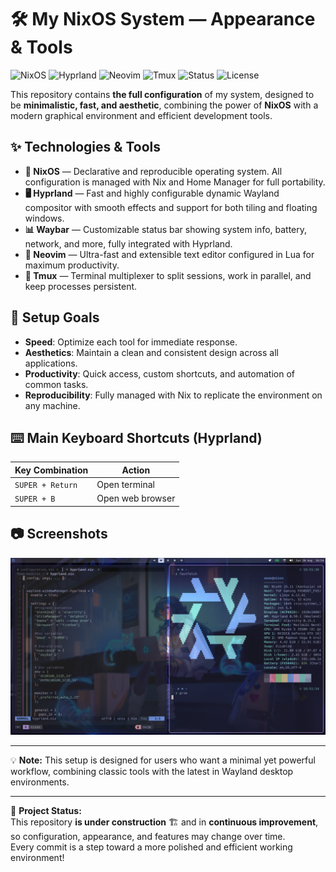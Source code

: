 # 🛠️ My NixOS System — Appearance & Tools

![NixOS](https://img.shields.io/badge/NixOS-5277C3?style=for-the-badge&logo=nixos&logoColor=white)
![Hyprland](https://img.shields.io/badge/Hyprland-00A6A6?style=for-the-badge&logo=wayland&logoColor=white)
![Neovim](https://img.shields.io/badge/Neovim-57A143?style=for-the-badge&logo=neovim&logoColor=white)
![Tmux](https://img.shields.io/badge/Tmux-1BB91F?style=for-the-badge&logo=tmux&logoColor=white)
![Status](https://img.shields.io/badge/Under%20Construction-FFD700?style=for-the-badge)
![License](https://img.shields.io/badge/License-MIT-green?style=for-the-badge)

This repository contains **the full configuration** of my system, designed to be **minimalistic, fast, and aesthetic**, combining the power of **NixOS** with a modern graphical environment and efficient development tools.

## ✨ Technologies & Tools

- **🐧 NixOS** — Declarative and reproducible operating system. All configuration is managed with Nix and Home Manager for full portability.
- **🖥️ Hyprland** — Fast and highly configurable dynamic Wayland compositor with smooth effects and support for both tiling and floating windows.
- **📊 Waybar** — Customizable status bar showing system info, battery, network, and more, fully integrated with Hyprland.
- **📝 Neovim** — Ultra-fast and extensible text editor configured in Lua for maximum productivity.
- **🔀 Tmux** — Terminal multiplexer to split sessions, work in parallel, and keep processes persistent.

## 🎯 Setup Goals
- **Speed**: Optimize each tool for immediate response.
- **Aesthetics**: Maintain a clean and consistent design across all applications.
- **Productivity**: Quick access, custom shortcuts, and automation of common tasks.
- **Reproducibility**: Fully managed with Nix to replicate the environment on any machine.

## ⌨️ Main Keyboard Shortcuts (Hyprland)
| Key Combination  | Action            |
|------------------|-------------------|
| `SUPER + Return` | Open terminal     |
| `SUPER + B`      | Open web browser  |

## 📷 Screenshots
![Current Appearance](./assets/current_appearance.png)

---

💡 **Note:** This setup is designed for users who want a minimal yet powerful workflow, combining classic tools with the latest in Wayland desktop environments.

---

🚧 **Project Status:**  
This repository **is under construction** 🏗️ and in **continuous improvement**, so configuration, appearance, and features may change over time.  
Every commit is a step toward a more polished and efficient working environment!

